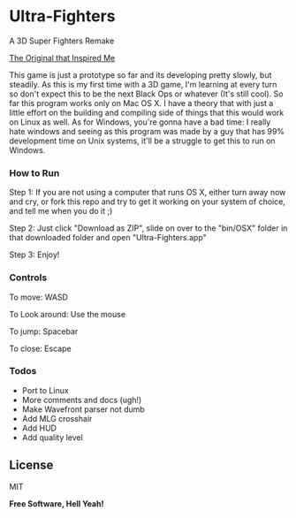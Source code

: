 # Ultra-Fighters

A 3D Super Fighters Remake

[The Original that Inspired Me](http://www.twoplayergames.org/play/592-Super_Fighters.html)

This game is just a prototype so far and its developing pretty slowly, but steadily. As this is my first time with 
a 3D game, I'm learning at every turn so don't expect this to be the next Black Ops or whatever (It's still cool). 
So far this program works only on Mac OS X. I have a theory that with just a little effort on the building and 
compiling side of things that this would work on Linux as well. As for Windows, you're gonna have a bad time: I 
really hate windows and seeing as this program was made by a guy that has 99% development time on Unix systems, 
it'll be a struggle to get this to run on Windows.


### How to Run

Step 1: If you are not using a computer that runs OS X, either turn away now and cry, or fork this repo and try to 
get it working on your system of choice, and tell me when you do it ;)

Step 2: Just click "Download as ZIP", slide on over to the "bin/OSX" folder in that downloaded folder and open 
"Ultra-Fighters.app"

Step 3: Enjoy!


### Controls

To move: WASD

To Look around: Use the mouse

To jump: Spacebar

To close: Escape

### Todos
 - Port to Linux
 - More comments and docs (ugh!)
 - Make Wavefront parser not dumb
 - Add MLG crosshair
 - Add HUD
 - Add quality level


License
----

MIT


**Free Software, Hell Yeah!**
